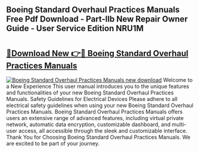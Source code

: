 ## Boeing Standard Overhaul Practices Manuals Free Pdf Download - Part-lIb New Repair Owner Guide - User Service Edition NRU1M

# <h2><a href="http://bc68525.oget.top/?id=Boeing+Standard+Overhaul+Practices+Manuals">🔗Download New 👉🔴 Boeing Standard Overhaul Practices Manuals</a></h2>

[![Boeing Standard Overhaul Practices Manuals new download](https://i.imgur.com/5g1atiW.png)](http://bc68525.oget.top/?id=Boeing+Standard+Overhaul+Practices+Manuals)
Welcome to a New Experience This user manual introduces you to the unique features and functionalities of your new Boeing Standard Overhaul Practices Manuals. Safety Guidelines for Electrical Devices Please adhere to all electrical safety guidelines when using your new Boeing Standard Overhaul Practices Manuals. Boeing Standard Overhaul Practices Manuals offers users an extensive range of advanced features, including virtual private network, automatic data encryption, customizable dashboard, and multi-user access, all accessible through the sleek and customizable interface. Thank You for Choosing Boeing Standard Overhaul Practices Manuals. We are excited to be part of your journey.

